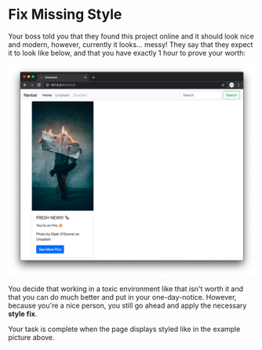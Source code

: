 # Fix Missing Style

Your boss told you that they found this project online and it should look nice and modern, however, currently it looks... messy! They say that they expect it to look like below, and that you have exactly 1 hour to prove your worth:

![News Page Rendered Nicely](news_nice.png)

You decide that working in a toxic environment like that isn't worth it and that you can do much better and put in your one-day-notice. However, because you're a nice person, you still go ahead and apply the necessary **style fix**.

Your task is complete when the page displays styled like in the example picture above.
